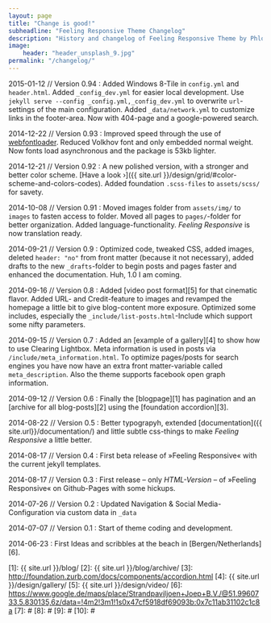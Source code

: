 ```yaml
---
layout: page
title: "Change is good!"
subheadline: "Feeling Responsive Theme Changelog"
description: "History and changelog of Feeling Responsive Theme by Phlow Media."
image:
    header: "header_unsplash_9.jpg"
permalink: "/changelog/"
---
```

2015-01-12 // Version 0.94
:   Added Windows 8-Tile in `config.yml` and `header.html`. Added `_config_dev.yml` for easier local development. Use `jekyll serve --config _config.yml,_config_dev.yml` to overwrite `url`-settings of the main configuration. Added `_data/network.yml` to customize links in the footer-area. Now with 404-page and a google-powered search.

2014-12-22 // Version 0.93
:   Improved speed through the use of [webfontloader](https://github.com/typekit/webfontloader). Reduced Volkhov font and only embedded normal weight. Now fonts load asynchronous and the package is 53kb lighter.

2014-12-21 // Version 0.92
:   A new polished version, with a stronger and better color scheme. [Have a look ›]({{ site.url }}/design/grid/#color-scheme-and-colors-codes). Added foundation `.scss-files` to `assets/scss/` for savety.

2014-10-08 // Version 0.91
:   Moved images folder from `assets/img/` to `images` to fasten access to folder. Moved all pages to `pages/`-folder for better organization. Added language-functionality. *Feeling Responsive* is now translation ready.

2014-09-21 // Version 0.9
:   Optimized code, tweaked CSS, added images, deleted `header: "no"` from front matter (because it not necessary), added drafts to the new `_drafts`-folder to begin posts and pages faster and enhanced the documentation. Huh, 1.0 I am coming.

2014-09-16 // Version 0.8
:   Added [video post format][5] for that cinematic flavor. Added URL- and Credit-feature to images and revamped the homepage a little bit to give blog-content more exposure. Optimized some includes, especially the `_include/list-posts.html`-Include which support some nifty parameters.

2014-09-15 // Version 0.7
:   Added an [example of a gallery][4] to show how to use Clearing Lightbox. Meta information is used in posts via `/include/meta_information.html`. To optimize pages/posts for search engines you have now have an extra front matter-variable called `meta_description`. Also the theme supports facebook open graph information.

2014-09-12 // Version 0.6
:   Finally the [blogpage][1] has pagination and an [archive for all blog-posts][2] using the [foundation accordion][3].

2014-08-22 // Version 0.5
:   Better typograpyh, extended [documentation]({{ site.url}}/documentation/) and little subtle css-things to make *Feeling Responsive* a little better.

2014-08-17 // Version 0.4
:   First beta release of »Feeling Responsive« with the current jekyll templates.

2014-08-17 // Version 0.3
:   First release – only *HTML-Version* – of »Feeling Responsive« on Github-Pages with some hickups.

2014-07-26 // Version 0.2
:   Updated Navigation & Social Media-Configuration via custom data in `_data`

2014-07-07 // Version 0.1
:   Start of theme coding and development.

2014-06-23
:   First Ideas and scribbles at the beach in [Bergen/Netherlands][6].





 [1]: {{ site.url }}/blog/
 [2]: {{ site.url }}/blog/archive/
 [3]: http://foundation.zurb.com/docs/components/accordion.html
 [4]: {{ site.url }}/design/gallery/
 [5]: {{ site.url }}/design/video/
 [6]: https://www.google.de/maps/place/Strandpaviljoen+Joep+B.V./@51.9960733,5.830135,6z/data=!4m2!3m1!1s0x47cf5918df69093b:0x7c11ab31102c1c8a
 [7]: #
 [8]: #
 [9]: #
 [10]: #
